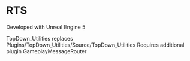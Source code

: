# RTS

Developed with Unreal Engine 5

TopDown_Utilities replaces Plugins/TopDown_Utilities/Source/TopDown_Utilities
Requires additional plugin GameplayMessageRouter

